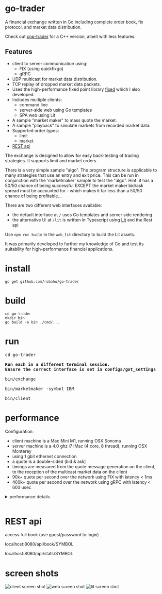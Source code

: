 # go-trader

A financial exchange written in Go including complete order book, fix protocol, and market data distribution.

Check out [cpp-trader](https://github.com/robaho/cpp-trader) for a C++ version, albeit with less features.

## Features

- client to server communication using:
    - FIX (using quickfixgo)
    - gRPC
- UDP multicast for market data distribution.
- TCP replay of dropped market data packets.
- Uses the high-performance fixed point library [fixed](https://github.com/robaho/fixed) which I also developed.
- Includes multiple clients:
    - command line 
    - server-side web using Go templates
    - SPA web using Lit
- A sample "market maker" to mass quote the market.
- A sample "playback" to simulate markets from recorded market data.
- Supported order types:
    - limit
    - market
- [REST api](https://github.com/robaho/go-trader/blob/2b92b5652eb5c6a93b83262f45ba1f237fb180b0/internal/exchange/webserver.go#L41-L54)

The exchange is designed to allow for easy back-testing of trading strategies. It supports limit and market orders.

There is a very simple sample "algo". The program structure is applicable to many strategies that use an entry and exit price.
This can be run in conjunction with the 'marketmaker' sample to test the "algo". Hint: it has a 50/50 chance of being successful EXCEPT the
market maker bid/ask spread must be accounted for - which makes it far less than a 50/50 chance of being profitable...

There are two different web interfaces available:
- the default interface at `/` uses Go templates and server side rendering
- the alternative UI at `/lit` is written in Typescript using [Lit](https://lit.dev) and the Rest api

Use `npm run build` in the `web_lit` directory to build the Lit assets.

It was primarily developed to further my knowledge of Go and test its suitability for high-performance financial applications.

# install

`go get github.com/robaho/go-trader`

# build

```
cd go-trader
mkdir bin
go build -o bin ./cmd/...
```

# run

<pre>
cd go-trader

<strong>Run each in a different terminal session.</strong>
<strong>Ensure the correct interface is set in configs/got_settings for the client.</strong>

bin/exchange

bin/marketmaker -symbol IBM

bin/client
</pre>

# performance

Configuration:

- client machine is a Mac Mini M1, running OSX Sonoma
- server machine is a 4.0 ghz i7 iMac (4 core, 8 thread), running OSX Monterey
- using 1 gbit ethernet connection
- a quote is a double-sided (bid & ask) 
- timings are measured from the quote message generation on the client, to the reception of the multicast market data on the client
- 90k+ quote per second over the network using FIX with latency < 1ms
- 400k+ quote per second over the network using gRPC with latency < 600 usec

<details>
    <summary>performance details</summary>
<br>

**using `marketmaker -bench 75 -proto fix`**

```
updates per second 72707, max ups 72707,  avg rtt 832us, 10% rtt 595us 99% rtt 5365us
updates per second 90279, max ups 90279,  avg rtt 830us, 10% rtt 0us 99% rtt 4515us
updates per second 89215, max ups 90279,  avg rtt 840us, 10% rtt 0us 99% rtt 4851us
```

**using `marketmaker -bench 250 -proto grpc`**

```
updates per second 410094, max ups 414584,  avg rtt 609us, 10% rtt 0us 99% rtt 2390us
updates per second 411559, max ups 414584,  avg rtt 607us, 10% rtt 0us 99% rtt 2455us
updates per second 412884, max ups 414584,  avg rtt 605us, 10% rtt 0us 99% rtt 2270us
```

_The CPUs are saturated on both the client and server._

## less than 3 microseconds per roundtrip quote over the network ! ##
<br>
</details>
<br>

# REST api

access full book (use guest/password to login)

localhost:8080/api/book/SYMBOL

localhost:8080/api/stats/SYMBOL

# screen shots

![client screen shot](doc/clientss.png)
![web screen shot](doc/webss.png)
![lit screen shot](doc/litss.png)
